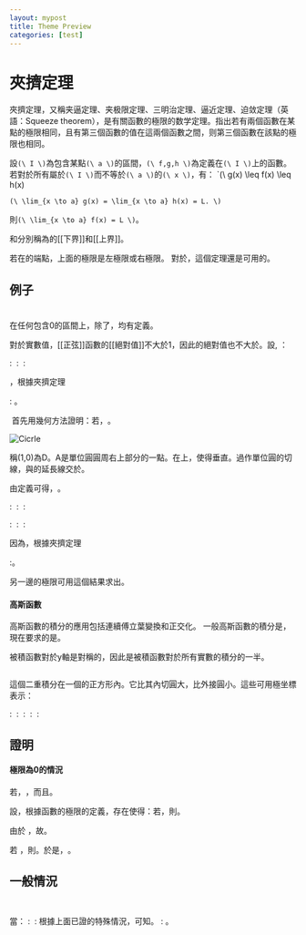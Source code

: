 ```yaml
---
layout: mypost
title: Theme Preview
categories: [test]
---
```


# 夾擠定理
夾擠定理，又稱夹逼定理、夹极限定理、三明治定理、逼近定理、迫敛定理（英語：Squeeze theorem），是有關函數的極限的数学定理。指出若有兩個函數在某點的極限相同，且有第三個函數的值在這兩個函數之間，则第三個函數在該點的極限也相同。

設`(\ I \)`為包含某點`(\ a \)`的區間，`(\ f,g,h \)`為定義在`(\ I \)`上的函數。若對於所有屬於`(\ I \)`而不等於`(\ a \)`的`(\ x \)`，有：
`(\ g(x) \leq f(x) \leq h(x)

`(\ \lim_{x \to a} g(x) = \lim_{x \to a} h(x) = L. \)`

則`(\ \lim_{x \to a} f(x) = L \)`。

<math>g(x)</math>和<math>h(x)</math>分別稱為<math>f(x)</math>的[[下界]]和[[上界]]。

<math>a</math>若在<math>I</math>的端點，上面的極限是左極限或右極限。
對於<math>x \to \infty</math>，這個定理還是可用的。

## 例子
#### <math>\lim_{x \to 0} x^2 \sin \frac {1} {x} </math>

在任何包含0的區間上，除了<math>x=0</math>，<math>f(x) = x^2 \sin\frac{1}{x}</math>均有定義。

對於實數值，[[正弦]]函數的[[絕對值]]不大於1，因此<math>f(x)</math>的絕對值也不大於<math>x^2</math>。設<math>g(x) = -x^2</math>, <math>h(x) = x^2</math>：

: <math>-1 \le \sin\frac {1} {x} \le 1</math>
: <math>-x^2 \le x^2 \sin\frac {1} {x} \le x^2</math>
: <math>g(x) \le f(x) \le h(x)</math>

<math>\lim_{x \to 0} \ g(x) = \lim_{x \to 0} \ h(x) = 0</math>，根據夾擠定理

: <math>\lim_{x \to 0} f(x) = 0 </math>。

<math>\lim_{x \to 0} \frac {\sin x} {x}</math>
首先用幾何方法證明：若<math> 0 < x < \frac{\pi }{2} </math>，<math>\cos x < \frac{\sin x}{x} < 1</math>。

![Cicrle](2880px-Circle-trig6.svg.png)

稱(1,0)為D。A是單位圓圓周右上部分的一點。<math>C</math>在<math>OD</math>上，使得<math>AC</math>垂直<math>OD</math>。過<math>A</math>作單位圓的切線，與<math>OD</math>的延長線交於<math>E</math>。

由定義可得<math> x=\angle AOD=arc AD</math>，<math>\tan x = AE</math>。

: <math> AC < AD < arc AD </math>
: <math>\sin x < x </math>
: <math> \frac{\sin x}{x} < 1 </math>

: <math> arc AD < AE </math>
: <math> x < \tan x </math>
: <math> \cos x < \frac{\sin x}{x} </math>

因為<math>\lim_{x \to 0^{+}} \cos x = 1</math>，根據夾擠定理

:<math>\lim_{x \to 0^{+}} \frac{\sin x}{x} = 1</math>。

另一邊的極限可用這個結果求出。

#### 高斯函數
高斯函數的積分的應用包括連續傅立葉變換和正交化。
一般高斯函數的積分是<math>I(a) = \int_{0}^a e^{-x^2}\,dx</math>，現在要求的是<math>I(\infty) = \int_{0}^\infty e^{-x^2}\,dx</math>。

被積函數對於y軸是對稱的，因此<math>I(\infty)</math>是被積函數對於所有實數的積分的一半。

<math>(2I)^2 = \left[2 \int_{0}^a e^{-x^2} dx \right] ^2 = \left[ \int_{-a}^a e^{-x^2} dx \right] ^2 = \int_{-a}^a \int_{-a}^a e^{-(x^2+y^2)} dx dy</math>

這個二重積分在一個<math>(-a,-a),(-a,a),(a,-a),(a,a)</math>的正方形內。它比其內切圓大，比外接圓小。這些可用極坐標表示：

: <math>\int_0^{2\pi}\int_0^a re^{-r^2}\,dr\,d\theta \le (2I)^2 \le \int_0^{2\pi}\int_0^{a\sqrt{2}} re^{-r^2}\,dr\,d\theta</math>
: <math>\pi (1-e^{-a^2}) \le (2I)^2 \le \pi (1-e^{-2a^2})</math>
: <math>\lim_{a \to \infty} \pi \left(1-e^{-a^2}\right) = \lim_{a \to \infty} \pi \left(1-e^{-2a^2}\right) = \pi \vdash [2I(\infty)]^2 = \pi </math>
: <math>\lim_{a \to \infty} (2I)^2 = \pi</math>
: <math>I(\infty) = \frac{\sqrt{\pi}}{2}</math>

## 證明
#### 極限為0的情況
若<math>\forall x \in \mathbb R</math>，<math>g(x)=0 </math>，而且<math> \lim_{x \to a} h(x) = 0 </math>。

設<math> \varepsilon > 0</math>，根據函數的極限的定義，存在<math>\delta > 0</math>使得：若<math> 0 < |x-a| < \delta</math>，則<math>|h(x)| < \varepsilon</math>。

由於
<math>0 = g(x) \le f(x) \le h(x)</math>，故<math>|f(x)| \le |h(x)|</math>。

若 <math>0 < |x-a| < \delta</math>，則<math>|f(x)| \le |h(x)| < \varepsilon</math>。於是，<math> \lim_{x \to a} f(x) = 0 </math>。

## 一般情況
<math>g(x) \le f(x) \le h(x)</math>

<math>0 \le f(x) - g(x) \le h(x) - g(x)</math>

當<math>x \to a</math>：
: <math>h(x) - g(x) \to L-L = 0</math>
: 根據上面已證的特殊情況，可知<math>f(x) - g(x) \to 0</math>。
: <math>f(x) = [f(x) - g(x)] + g(x) \to 0 + L = L</math>。 
